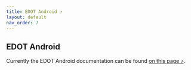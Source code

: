 ```yaml
---
title: EDOT Android ⤴
layout: default
nav_order: 7
---
```


## EDOT Android

Currently the EDOT Android documentation can be found <a href="https://www.elastic.co/guide/en/apm/agent/android/current/intro.html" target="_blank">on this page ⤴</a>.